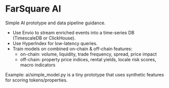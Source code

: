 # FarSquare AI

Simple AI prototype and data pipeline guidance.

- Use Envio to stream enriched events into a time-series DB (TimescaleDB or ClickHouse).
- Use HyperIndex for low-latency queries.
- Train models on combined on-chain & off-chain features:
  - on-chain: volume, liquidity, trade frequency, spread, price impact
  - off-chain: property price indices, rental yields, locale risk scores, macro indicators

Example: ai/simple_model.py is a tiny prototype that uses synthetic features for scoring tokens/properties.
